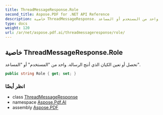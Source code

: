 ```yaml
---
title: ThreadMessageResponse.Role
second_title: Aspose.PDF for .NET API Reference
description: خاصية ThreadMessageResponse. تحصل أو تعين الكيان الذي أنتج الرسالة. واحد من المستخدم أو المساعد
type: docs
weight: 120
url: /ar/net/aspose.pdf.ai/threadmessageresponse/role/
---
```

## خاصية ThreadMessageResponse.Role

تحصل أو تعين الكيان الذي أنتج الرسالة. واحد من "المستخدم" أو "المساعد".

```csharp
public string Role { get; set; }
```

### انظر أيضًا

* class [ThreadMessageResponse](../)
* namespace [Aspose.Pdf.AI](../../../aspose.pdf.ai/)
* assembly [Aspose.PDF](../../../)